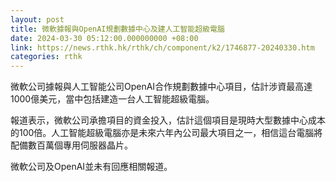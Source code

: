 ```yaml
---
layout: post
title: 微軟據報與OpenAI規劃數據中心及建人工智能超級電腦
date: 2024-03-30 05:12:00.000000000 +08:00
link: https://news.rthk.hk/rthk/ch/component/k2/1746877-20240330.htm
categories: rthk
---
```


微軟公司據報與人工智能公司OpenAI合作規劃數據中心項目，估計涉資最高達1000億美元，當中包括建造一台人工智能超級電腦。

報道表示，微軟公司承擔項目的資金投入，估計這個項目是現時大型數據中心成本的100倍。人工智能超級電腦亦是未來六年內公司最大項目之一，相信這台電腦將配備數百萬個專用伺服器晶片。

微軟公司及OpenAI並未有回應相關報道。
